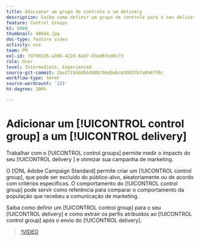 ```yaml
---
title: Adicionar um grupo de controle a um delivery
description: Saiba como definir um grupo de controle para o seu delivery e como extrair os perfis atribuídos ao grupo de controle após o envio do delivery.
feature: Control Groups
kt: 5060
thumbnail: 40684.jpg
doc-type: feature video
activity: use
team: PM
exl-id: 7d799136-a308-422d-8a97-d3ed8fed0c73
role: User
level: Intermediate, Experienced
source-git-commit: 2be2719ddd84490b796d9abc6300376fa896ff0c
workflow-type: tm+mt
source-wordcount: '121'
ht-degree: 100%

---
```


# Adicionar um [!UICONTROL control group] a um [!UICONTROL delivery]

Trabalhar com o [!UICONTROL control groups] permite medir o impacto do seu [!UICONTROL delivery ] e otimizar sua campanha de marketing.

O [!DNL Adobe Campaign Standard] permite criar um [!UICONTROL control group], que pode ser excluído do público-alvo, aleatoriamente ou de acordo com critérios específicos. O comportamento do [!UICONTROL control group] pode servir como referência para comparar o comportamento da população que recebeu a comunicação de marketing.

Saiba como definir um [!UICONTROL control group] para o seu [!UICONTROL delivery] e como extrair os perfis atribuídos ao [!UICONTROL control group] após o envio do [!UICONTROL delivery].

>[!VIDEO](https://video.tv.adobe.com/v/40684?quality=12)
